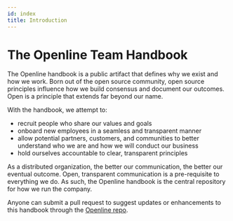 ```yaml
---
id: index
title: Introduction
---
```


# The Openline Team Handbook

The Openline handbook is a public artifact that defines why we exist and how we work.  Born out of the open source community, open source principles influence how we build consensus and document our outcomes.  Open is a principle that extends far beyond our name.

With the handbook, we attempt to:
- recruit people who share our values and goals
- onboard new employees in a seamless and transparent manner
- allow potential partners, customers, and communities to better understand who we are and how we will conduct our business
- hold ourselves accountable to clear, transparent principles

As a distributed organization, the better our communication, the better our eventual outcome.  Open, transparent communication is a pre-requisite to everything we do.  As such, the Openline handbook is the central repository for how we run the company.

Anyone can submit a pull request to suggest updates or enhancements to this handbook through the [Openline repo](https://github.com/openline-ai/openline-website).
